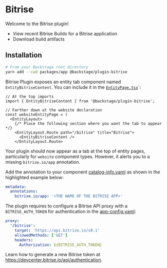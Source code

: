 # Bitrise

Welcome to the Bitrise plugin!

- View recent Bitrise Builds for a Bitrise application
- Download build artifacts

## Installation

```bash
# From your Backstage root directory
yarn add --cwd packages/app @backstage/plugin-bitrise
```

Bitrise Plugin exposes an entity tab component named `EntityBitriseContent`. You can include it in the
[`EntityPage.tsx`](https://github.com/backstage/backstage/blob/master/packages/app/src/components/catalog/EntityPage.tsx)`:

```tsx
// At the top imports
import { EntityBitriseContent } from '@backstage/plugin-bitrise';

// Farther down at the website declaration
const websiteEntityPage = (
  <EntityLayout>
    {/* Place the following section where you want the tab to appear */}
    <EntityLayout.Route path="/bitrise" title="Bitrise">
      <EntityBitriseContent />
    </EntityLayout.Route>
```

Your plugin should now appear as a tab at the top of entity pages, particularly for `website` component types.
However, it alerts you to a missing `bitrise.io/app` annotation.

Add the annotation to your component [catalog-info.yaml](https://github.com/backstage/backstage/blob/master/catalog-info.yaml) as shown in the highlighted example below:

```yaml
metadata:
  annotations:
    bitrise.io/app: '<THE NAME OF THE BITRISE APP>'
```

The plugin requires to configure a Bitrise API proxy with a `BITRISE_AUTH_TOKEN` for authentication in the [app-config.yaml](https://github.com/backstage/backstage/blob/master/app-config.yaml):

```yaml
proxy:
  '/bitrise':
    target: 'https://api.bitrise.io/v0.1'
    allowedMethods: ['GET']
    headers:
      Authorization: ${BITRISE_AUTH_TOKEN}
```

Learn how to generate a new Bitrise token at https://devcenter.bitrise.io/api/authentication.

